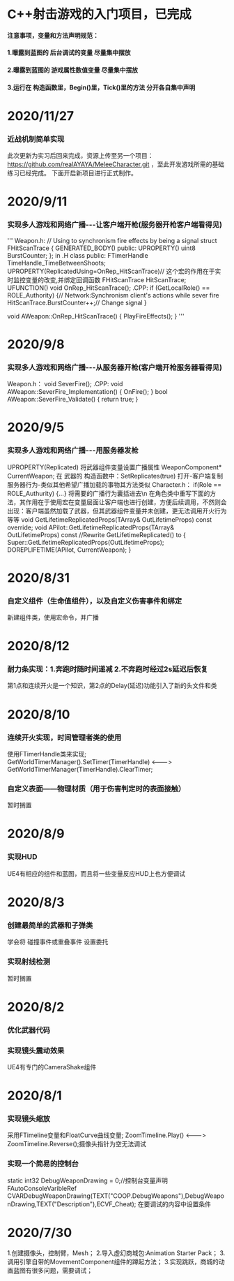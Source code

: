 # C++射击游戏的入门项目，已完成
#### 注意事项，变量和方法声明规范：
#### 1.曝露到蓝图的 后台调试的变量       尽量集中摆放
#### 2.曝露到蓝图的 游戏属性数值变量     尽量集中摆放
#### 3.运行在 构造函数里，Begin()里，Tick()里的方法 分开各自集中声明

# 2020/11/27
### 近战机制简单实现
此次更新为实习后回来完成，资源上传至另一个项目：https://github.com/realAYAYA/MeleeCharacter.git ，至此开发游戏所需的基础练习已经完成。
下面开启新项目进行正式制作。

# 2020/9/11
### 实现多人游戏和网络广播---让客户端开枪(服务器开枪客户端看得见)
'''
Weapon.h:
// Using to synchronism fire effects by being a signal
struct FHitScanTrace
{
	GENERATED_BODY()
public:
	UPROPERTY()
	uint8 BurstCounter;
};
in .H class public:
FTimerHandle TimeHandle_TimeBetweenShoots;
UPROPERTY(ReplicatedUsing=OnRep_HitScanTrace)// 这个宏的作用在于实时监控变量的改变,并绑定回调函数
FHitScanTrace HitScanTrace;
UFUNCTION()
void OnRep_HitScanTrace();
.CPP:
if (GetLocalRole() == ROLE_Authority) {// Network:Synchronism client's actions while sever fire
	HitScanTrace.BurstCounter++;// Change signal
}

void AWeapon::OnRep_HitScanTrace()
{
	PlayFireEffects();
}
'''

# 2020/9/8
### 实现多人游戏和网络广播---从服务器开枪(客户端开枪服务器看得见)
Weapon.h：
void SeverFire();
.CPP:
void AWeapon::SeverFire_Implementation()
{
	OnFire();
}
bool AWeapon::SeverFire_Validate()
{
	return true;
}

# 2020/9/5
### 实现多人游戏和网络广播---用服务器发枪
UPROPERTY(Replicated) 将武器组件变量设置广播属性
WeaponComponent* CurrentWeapon;
在 武器的 构造函数中：SetReplicates(true) 打开-客户端复制服务器行为-类似其他希望广播加载的事物其方法类似
Character.h：
if(Role == ROLE_Authurity)
{...} 将需要的广播行为囊括进去\n
在角色类中重写下面的方法，其作用在于使用宏在变量层面让客户端也进行创建，方便后续调用，不然则会出现：客户端虽然加载了武器，但其武器组件变量并未创建，更无法调用开火行为等等
void GetLifetimeReplicatedProps(TArray<FLifetimeProperty>& OutLifetimeProps) const override;
void APilot::GetLifetimeReplicatedProps(TArray<FLifetimeProperty>& OutLifetimeProps) const //Rewrite GetLifetimeReplicated() to 
{
	Super::GetLifetimeReplicatedProps(OutLifetimeProps);
	DOREPLIFETIME(APilot, CurrentWeapon);
}

# 2020/8/31
### 自定义组件（生命值组件），以及自定义伤害事件和绑定
新建组件类，使用宏命令，并广播

# 2020/8/12
### 耐力条实现：1.奔跑时随时间递减 2.不奔跑时经过2s延迟后恢复
第1点和连续开火是一个知识，第2点的Delay(延迟)功能引入了新的头文件和类

# 2020/8/10
### 连续开火实现，时间管理者类的使用
使用FTimerHandle类来实现; GetWorldTimerManager().SetTimer(TimerHandle) <---> GetWorldTimerManager(TimerHandle).ClearTimer;

### 自定义表面——物理材质（用于伤害判定时的表面接触）
暂时搁置

# 2020/8/9
### 实现HUD
UE4有相应的组件和蓝图，而且将一些变量反应HUD上也方便调试

# 2020/8/3
### 创建最简单的武器和子弹类
学会将 碰撞事件或重叠事件 设置委托
### 实现射线检测
暂时搁置

# 2020/8/2
### 优化武器代码
### 实现镜头震动效果
UE4有专门的CameraShake组件

# 2020/8/1
### 实现镜头缩放
采用FTimeline变量和FloatCurve曲线变量; ZoomTimeline.Play() <---> ZoomTimeline.Reverse();摄像头指针为空无法调试

### 实现一个简易的控制台
static int32 DebugWeaponDrawing = 0;//控制台变量声明
FAutoConsoleVaribleRef CVARDebugWeaponDrawing(TEXT("COOP.DebugWeapons"),DebugWeaponDrawing,TEXT("Description"),ECVF_Cheat);
在要调试的内容中设置条件

# 2020/7/30
1.创建摄像头，控制臂，Mesh；
2.导入虚幻商城包:Animation Starter Pack；
3.调用引擎自带的MovementComponent组件的蹲起方法；
3.实现跳跃，商城的动画蓝图有很多问题，需要调试；
